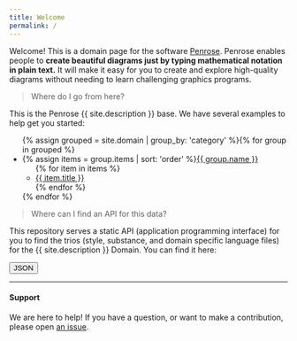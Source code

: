 ```yaml
---
title: Welcome
permalink: /
---
```


Welcome! This is a domain page for the software 
<a href="https://penrose.github.io" target="_blank">Penrose</a>. Penrose enables 
people to <b>create beautiful diagrams  just by typing mathematical notation in 
plain text.</b> It will make it easy for you to create and explore 
high-quality diagrams without needing to learn challenging graphics programs.

> Where do I go from here?

This is the Penrose {{ site.description }} base. We have several examples to help
get you started:

<ul>{% assign grouped = site.domain | group_by: 'category' %}{% for group in grouped %}<li class="nav-item top-level {% if group.name == page.category %}current{% endif %}">{% assign items = group.items | sort: 'order' %}<a href="{{ site.baseurl }}{{ items.first.url }}">{{ group.name }}</a>
							<ul>{% for item in items %}
							    <li class="nav-item {% if item.url == page.url %}current{% endif %}"><a href="{{ site.baseurl }}{{ item.url }}">{{ item.title }}</a></li>{% endfor %}
</ul>
</li>{% endfor %}
</ul>

> Where can I find an API for this data?

This repository serves a static API (application programming interface) for 
you to find the trios (style, substance, and domain specific language files)
for the {{ site.description }} Domain. You can find it here:

<a target="_blank" href="{{ site.baseurl }}/library.json"><button class="btn btn-primary">JSON</button></a>

<hr>

#### Support

We are here to help! If you have a question, or want to make a contribution, 
please open <a href="{{ site.github.repository_url }}/issues" target="_blank">an issue</a>.
